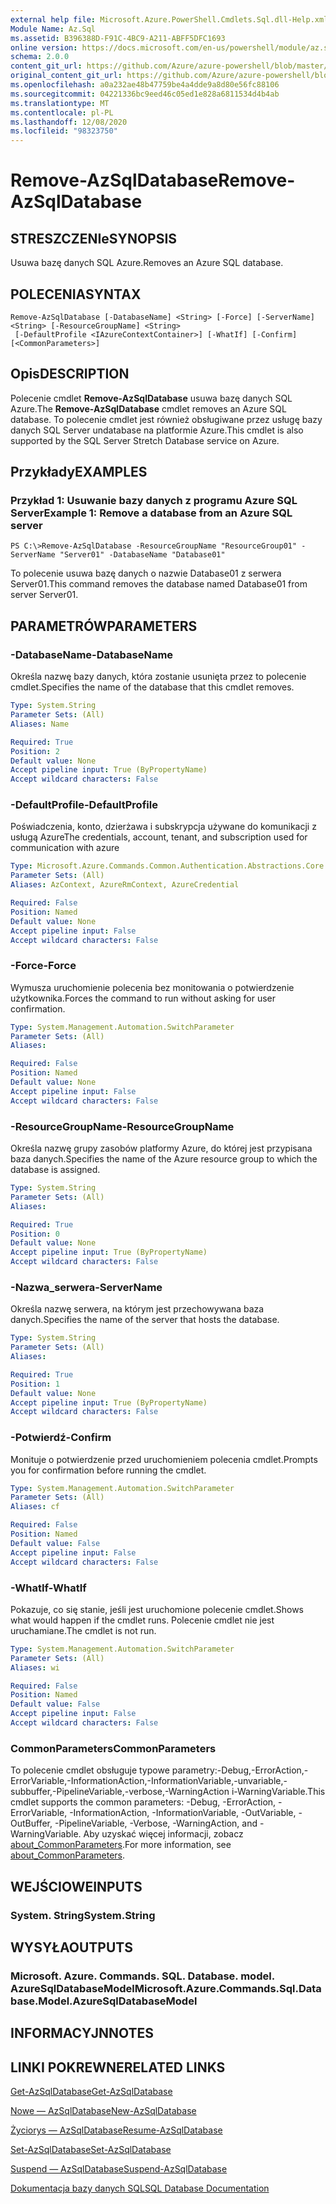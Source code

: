 ```yaml
---
external help file: Microsoft.Azure.PowerShell.Cmdlets.Sql.dll-Help.xml
Module Name: Az.Sql
ms.assetid: B396388D-F91C-4BC9-A211-ABFF5DFC1693
online version: https://docs.microsoft.com/en-us/powershell/module/az.sql/remove-azsqldatabase
schema: 2.0.0
content_git_url: https://github.com/Azure/azure-powershell/blob/master/src/Sql/Sql/help/Remove-AzSqlDatabase.md
original_content_git_url: https://github.com/Azure/azure-powershell/blob/master/src/Sql/Sql/help/Remove-AzSqlDatabase.md
ms.openlocfilehash: a0a232ae48b47759be4a4dde9a8d80e56fc88106
ms.sourcegitcommit: 04221336bc9eed46c05ed1e828a6811534d4b4ab
ms.translationtype: MT
ms.contentlocale: pl-PL
ms.lasthandoff: 12/08/2020
ms.locfileid: "98323750"
---
```

# <span data-ttu-id="b2878-101">Remove-AzSqlDatabase</span><span class="sxs-lookup"><span data-stu-id="b2878-101">Remove-AzSqlDatabase</span></span>

## <span data-ttu-id="b2878-102">STRESZCZENIe</span><span class="sxs-lookup"><span data-stu-id="b2878-102">SYNOPSIS</span></span>
<span data-ttu-id="b2878-103">Usuwa bazę danych SQL Azure.</span><span class="sxs-lookup"><span data-stu-id="b2878-103">Removes an Azure SQL database.</span></span>

## <span data-ttu-id="b2878-104">POLECENIA</span><span class="sxs-lookup"><span data-stu-id="b2878-104">SYNTAX</span></span>

```
Remove-AzSqlDatabase [-DatabaseName] <String> [-Force] [-ServerName] <String> [-ResourceGroupName] <String>
 [-DefaultProfile <IAzureContextContainer>] [-WhatIf] [-Confirm] [<CommonParameters>]
```

## <span data-ttu-id="b2878-105">Opis</span><span class="sxs-lookup"><span data-stu-id="b2878-105">DESCRIPTION</span></span>
<span data-ttu-id="b2878-106">Polecenie cmdlet **Remove-AzSqlDatabase** usuwa bazę danych SQL Azure.</span><span class="sxs-lookup"><span data-stu-id="b2878-106">The **Remove-AzSqlDatabase** cmdlet removes an Azure SQL database.</span></span>
<span data-ttu-id="b2878-107">To polecenie cmdlet jest również obsługiwane przez usługę bazy danych SQL Server undatabase na platformie Azure.</span><span class="sxs-lookup"><span data-stu-id="b2878-107">This cmdlet is also supported by the SQL Server Stretch Database service on Azure.</span></span>

## <span data-ttu-id="b2878-108">Przykłady</span><span class="sxs-lookup"><span data-stu-id="b2878-108">EXAMPLES</span></span>

### <span data-ttu-id="b2878-109">Przykład 1: Usuwanie bazy danych z programu Azure SQL Server</span><span class="sxs-lookup"><span data-stu-id="b2878-109">Example 1: Remove a database from an Azure SQL server</span></span>
```
PS C:\>Remove-AzSqlDatabase -ResourceGroupName "ResourceGroup01" -ServerName "Server01" -DatabaseName "Database01"
```

<span data-ttu-id="b2878-110">To polecenie usuwa bazę danych o nazwie Database01 z serwera Server01.</span><span class="sxs-lookup"><span data-stu-id="b2878-110">This command removes the database named Database01 from server Server01.</span></span>

## <span data-ttu-id="b2878-111">PARAMETRÓW</span><span class="sxs-lookup"><span data-stu-id="b2878-111">PARAMETERS</span></span>

### <span data-ttu-id="b2878-112">-DatabaseName</span><span class="sxs-lookup"><span data-stu-id="b2878-112">-DatabaseName</span></span>
<span data-ttu-id="b2878-113">Określa nazwę bazy danych, która zostanie usunięta przez to polecenie cmdlet.</span><span class="sxs-lookup"><span data-stu-id="b2878-113">Specifies the name of the database that this cmdlet removes.</span></span>

```yaml
Type: System.String
Parameter Sets: (All)
Aliases: Name

Required: True
Position: 2
Default value: None
Accept pipeline input: True (ByPropertyName)
Accept wildcard characters: False
```

### <span data-ttu-id="b2878-114">-DefaultProfile</span><span class="sxs-lookup"><span data-stu-id="b2878-114">-DefaultProfile</span></span>
<span data-ttu-id="b2878-115">Poświadczenia, konto, dzierżawa i subskrypcja używane do komunikacji z usługą Azure</span><span class="sxs-lookup"><span data-stu-id="b2878-115">The credentials, account, tenant, and subscription used for communication with azure</span></span>

```yaml
Type: Microsoft.Azure.Commands.Common.Authentication.Abstractions.Core.IAzureContextContainer
Parameter Sets: (All)
Aliases: AzContext, AzureRmContext, AzureCredential

Required: False
Position: Named
Default value: None
Accept pipeline input: False
Accept wildcard characters: False
```

### <span data-ttu-id="b2878-116">-Force</span><span class="sxs-lookup"><span data-stu-id="b2878-116">-Force</span></span>
<span data-ttu-id="b2878-117">Wymusza uruchomienie polecenia bez monitowania o potwierdzenie użytkownika.</span><span class="sxs-lookup"><span data-stu-id="b2878-117">Forces the command to run without asking for user confirmation.</span></span>

```yaml
Type: System.Management.Automation.SwitchParameter
Parameter Sets: (All)
Aliases:

Required: False
Position: Named
Default value: None
Accept pipeline input: False
Accept wildcard characters: False
```

### <span data-ttu-id="b2878-118">-ResourceGroupName</span><span class="sxs-lookup"><span data-stu-id="b2878-118">-ResourceGroupName</span></span>
<span data-ttu-id="b2878-119">Określa nazwę grupy zasobów platformy Azure, do której jest przypisana baza danych.</span><span class="sxs-lookup"><span data-stu-id="b2878-119">Specifies the name of the Azure resource group to which the database is assigned.</span></span>

```yaml
Type: System.String
Parameter Sets: (All)
Aliases:

Required: True
Position: 0
Default value: None
Accept pipeline input: True (ByPropertyName)
Accept wildcard characters: False
```

### <span data-ttu-id="b2878-120">-Nazwa_serwera</span><span class="sxs-lookup"><span data-stu-id="b2878-120">-ServerName</span></span>
<span data-ttu-id="b2878-121">Określa nazwę serwera, na którym jest przechowywana baza danych.</span><span class="sxs-lookup"><span data-stu-id="b2878-121">Specifies the name of the server that hosts the database.</span></span>

```yaml
Type: System.String
Parameter Sets: (All)
Aliases:

Required: True
Position: 1
Default value: None
Accept pipeline input: True (ByPropertyName)
Accept wildcard characters: False
```

### <span data-ttu-id="b2878-122">-Potwierdź</span><span class="sxs-lookup"><span data-stu-id="b2878-122">-Confirm</span></span>
<span data-ttu-id="b2878-123">Monituje o potwierdzenie przed uruchomieniem polecenia cmdlet.</span><span class="sxs-lookup"><span data-stu-id="b2878-123">Prompts you for confirmation before running the cmdlet.</span></span>

```yaml
Type: System.Management.Automation.SwitchParameter
Parameter Sets: (All)
Aliases: cf

Required: False
Position: Named
Default value: False
Accept pipeline input: False
Accept wildcard characters: False
```

### <span data-ttu-id="b2878-124">-WhatIf</span><span class="sxs-lookup"><span data-stu-id="b2878-124">-WhatIf</span></span>
<span data-ttu-id="b2878-125">Pokazuje, co się stanie, jeśli jest uruchomione polecenie cmdlet.</span><span class="sxs-lookup"><span data-stu-id="b2878-125">Shows what would happen if the cmdlet runs.</span></span>
<span data-ttu-id="b2878-126">Polecenie cmdlet nie jest uruchamiane.</span><span class="sxs-lookup"><span data-stu-id="b2878-126">The cmdlet is not run.</span></span>

```yaml
Type: System.Management.Automation.SwitchParameter
Parameter Sets: (All)
Aliases: wi

Required: False
Position: Named
Default value: False
Accept pipeline input: False
Accept wildcard characters: False
```

### <span data-ttu-id="b2878-127">CommonParameters</span><span class="sxs-lookup"><span data-stu-id="b2878-127">CommonParameters</span></span>
<span data-ttu-id="b2878-128">To polecenie cmdlet obsługuje typowe parametry:-Debug,-ErrorAction,-ErrorVariable,-InformationAction,-InformationVariable,-unvariable,-subbuffer,-PipelineVariable,-verbose,-WarningAction i-WarningVariable.</span><span class="sxs-lookup"><span data-stu-id="b2878-128">This cmdlet supports the common parameters: -Debug, -ErrorAction, -ErrorVariable, -InformationAction, -InformationVariable, -OutVariable, -OutBuffer, -PipelineVariable, -Verbose, -WarningAction, and -WarningVariable.</span></span> <span data-ttu-id="b2878-129">Aby uzyskać więcej informacji, zobacz [about_CommonParameters](http://go.microsoft.com/fwlink/?LinkID=113216).</span><span class="sxs-lookup"><span data-stu-id="b2878-129">For more information, see [about_CommonParameters](http://go.microsoft.com/fwlink/?LinkID=113216).</span></span>

## <span data-ttu-id="b2878-130">WEJŚCIOWE</span><span class="sxs-lookup"><span data-stu-id="b2878-130">INPUTS</span></span>

### <span data-ttu-id="b2878-131">System. String</span><span class="sxs-lookup"><span data-stu-id="b2878-131">System.String</span></span>

## <span data-ttu-id="b2878-132">WYSYŁA</span><span class="sxs-lookup"><span data-stu-id="b2878-132">OUTPUTS</span></span>

### <span data-ttu-id="b2878-133">Microsoft. Azure. Commands. SQL. Database. model. AzureSqlDatabaseModel</span><span class="sxs-lookup"><span data-stu-id="b2878-133">Microsoft.Azure.Commands.Sql.Database.Model.AzureSqlDatabaseModel</span></span>

## <span data-ttu-id="b2878-134">INFORMACYJN</span><span class="sxs-lookup"><span data-stu-id="b2878-134">NOTES</span></span>

## <span data-ttu-id="b2878-135">LINKI POKREWNE</span><span class="sxs-lookup"><span data-stu-id="b2878-135">RELATED LINKS</span></span>

[<span data-ttu-id="b2878-136">Get-AzSqlDatabase</span><span class="sxs-lookup"><span data-stu-id="b2878-136">Get-AzSqlDatabase</span></span>](./Get-AzSqlDatabase.md)

[<span data-ttu-id="b2878-137">Nowe — AzSqlDatabase</span><span class="sxs-lookup"><span data-stu-id="b2878-137">New-AzSqlDatabase</span></span>](./New-AzSqlDatabase.md)

[<span data-ttu-id="b2878-138">Życiorys — AzSqlDatabase</span><span class="sxs-lookup"><span data-stu-id="b2878-138">Resume-AzSqlDatabase</span></span>](./Resume-AzSqlDatabase.md)

[<span data-ttu-id="b2878-139">Set-AzSqlDatabase</span><span class="sxs-lookup"><span data-stu-id="b2878-139">Set-AzSqlDatabase</span></span>](./Set-AzSqlDatabase.md)

[<span data-ttu-id="b2878-140">Suspend — AzSqlDatabase</span><span class="sxs-lookup"><span data-stu-id="b2878-140">Suspend-AzSqlDatabase</span></span>](./Suspend-AzSqlDatabase.md)

[<span data-ttu-id="b2878-141">Dokumentacja bazy danych SQL</span><span class="sxs-lookup"><span data-stu-id="b2878-141">SQL Database Documentation</span></span>](https://docs.microsoft.com/azure/sql-database/)


